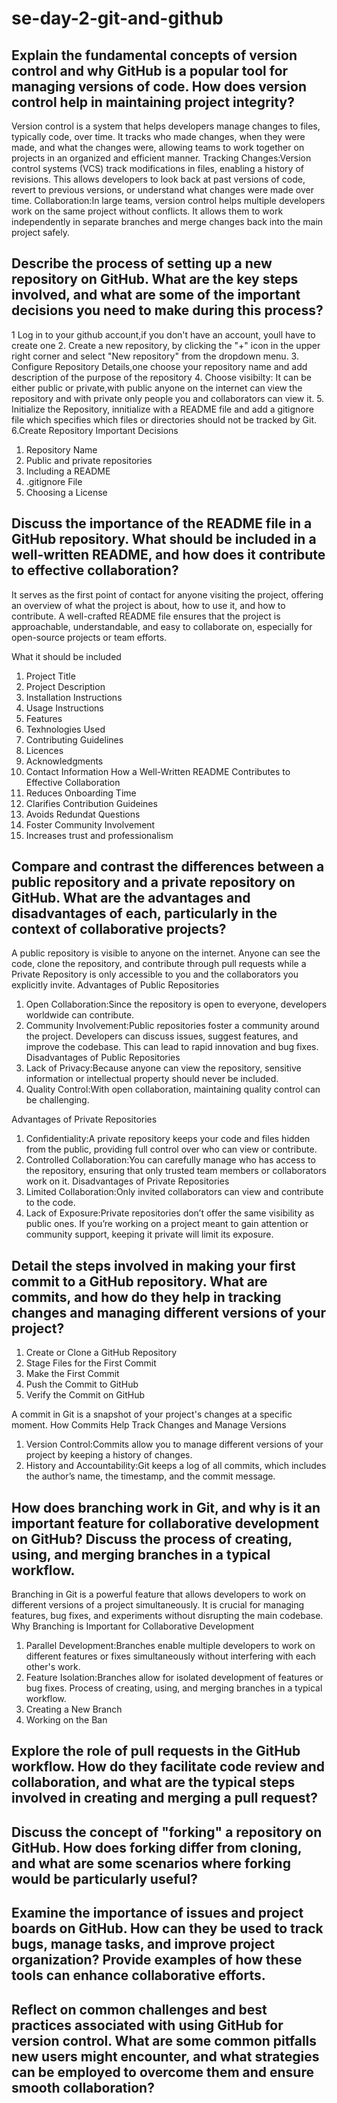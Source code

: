 # se-day-2-git-and-github
## Explain the fundamental concepts of version control and why GitHub is a popular tool for managing versions of code. How does version control help in maintaining project integrity?
Version control is a system that helps developers manage changes to files, typically code, over time. It tracks who made changes, when they were made, and what the changes were, allowing teams to work together on projects in an organized and efficient manner.
Tracking Changes:Version control systems (VCS) track modifications in files, enabling a history of revisions. This allows developers to look back at past versions of code, revert to previous versions, or understand what changes were made over time.
Collaboration:In large teams, version control helps multiple developers work on the same project without conflicts. It allows them to work independently in separate branches and merge changes back into the main project safely.

## Describe the process of setting up a new repository on GitHub. What are the key steps involved, and what are some of the important decisions you need to make during this process?
1 Log in to your github account,if you don't have an account, youll have to create one
2. Create a new repository, by clicking the "+" icon in the upper right corner and select "New repository" from the dropdown menu.
3. Configure Repository Details,one choose your repository name and add description of the purpose of the repository
4. Choose visibilty: It can be either public or private,with public anyone on the internet can view the repository and with private only people you and collaborators can view it.
5. Initialize the Repository, innitialize with a README file and add a gitignore file which specifies which files or directories should not be tracked by Git.
6.Create Repository
Important Decisions
1. Repository Name
2. Public and private repositories
3. Including a README
4. .gitignore File
5.  Choosing a License


## Discuss the importance of the README file in a GitHub repository. What should be included in a well-written README, and how does it contribute to effective collaboration?
 It serves as the first point of contact for anyone visiting the project, offering an overview of what the project is about, how to use it, and how to contribute. A well-crafted README file ensures that the project is approachable, understandable, and easy to collaborate on, especially for open-source projects or team efforts.
 
 What it should be included
 1. Project Title
 2. Project Description
 3. Installation Instructions
 4. Usage Instructions
 5. Features
 6. Texhnologies Used
 7. Contributing Guidelines
 8. Licences
 9. Acknowledgments
 10. Contact Information
How a Well-Written README Contributes to Effective Collaboration
1. Reduces Onboarding Time
2. Clarifies Contribution Guideines
3. Avoids Redundat Questions
4. Foster Community Involvement
5. Increases trust and professionalism
     
## Compare and contrast the differences between a public repository and a private repository on GitHub. What are the advantages and disadvantages of each, particularly in the context of collaborative projects?
A public repository is visible to anyone on the internet. Anyone can see the code, clone the repository, and contribute through pull requests while a Private Repository  is only accessible to you and the collaborators you explicitly invite.
Advantages of Public Repositories 
1. Open Collaboration:Since the repository is open to everyone, developers worldwide can contribute.
2. Community Involvement:Public repositories foster a community around the project. Developers can discuss issues, suggest features, and improve the codebase. This can lead to rapid innovation and bug fixes.
Disadvantages of Public Repositories 
1. Lack of Privacy:Because anyone can view the repository, sensitive information or intellectual property should never be included.
2. Quality Control:With open collaboration, maintaining quality control can be challenging. 

Advantages of Private Repositories 
1. Confidentiality:A private repository keeps your code and files hidden from the public, providing full control over who can view or contribute.
2. Controlled Collaboration:You can carefully manage who has access to the repository, ensuring that only trusted team members or collaborators work on it.
Disadvantages of Private Repositories
1. Limited Collaboration:Only invited collaborators can view and contribute to the code.
2. Lack of Exposure:Private repositories don’t offer the same visibility as public ones. If you’re working on a project meant to gain attention or community support, keeping it private will limit its exposure.

## Detail the steps involved in making your first commit to a GitHub repository. What are commits, and how do they help in tracking changes and managing different versions of your project?
1. Create or Clone a GitHub Repository
2. Stage Files for the First Commit
3. Make the First Commit
4. Push the Commit to GitHub
5. Verify the Commit on GitHub

A commit in Git is a snapshot of your project's changes at a specific moment.
How Commits Help Track Changes and Manage Versions
1. Version Control:Commits allow you to manage different versions of your project by keeping a history of changes.
2. History and Accountability:Git keeps a log of all commits, which includes the author’s name, the timestamp, and the commit message.

## How does branching work in Git, and why is it an important feature for collaborative development on GitHub? Discuss the process of creating, using, and merging branches in a typical workflow.
Branching in Git is a powerful feature that allows developers to work on different versions of a project simultaneously. It is crucial for managing features, bug fixes, and experiments without disrupting the main codebase. 
Why Branching is Important for Collaborative Development
1. Parallel Development:Branches enable multiple developers to work on different features or fixes simultaneously without interfering with each other's work.
2. Feature Isolation:Branches allow for isolated development of features or bug fixes.
Process of creating, using, and merging branches in a typical workflow.
1. Creating a New Branch
2. Working on the Ban

## Explore the role of pull requests in the GitHub workflow. How do they facilitate code review and collaboration, and what are the typical steps involved in creating and merging a pull request?

## Discuss the concept of "forking" a repository on GitHub. How does forking differ from cloning, and what are some scenarios where forking would be particularly useful?

## Examine the importance of issues and project boards on GitHub. How can they be used to track bugs, manage tasks, and improve project organization? Provide examples of how these tools can enhance collaborative efforts.

## Reflect on common challenges and best practices associated with using GitHub for version control. What are some common pitfalls new users might encounter, and what strategies can be employed to overcome them and ensure smooth collaboration?
